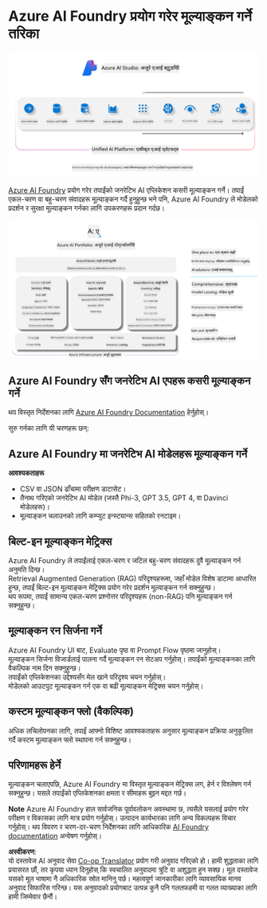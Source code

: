 <!--
CO_OP_TRANSLATOR_METADATA:
{
  "original_hash": "7b4235159486df4000e16b7b46ddfec3",
  "translation_date": "2025-07-16T22:30:16+00:00",
  "source_file": "md/01.Introduction/05/AIFoundry.md",
  "language_code": "ne"
}
-->
# **Azure AI Foundry प्रयोग गरेर मूल्याङ्कन गर्ने तरिका**

![aistudo](../../../../../translated_images/AIFoundry.9e0b513e999a1c5aa227e4c7028b5ff9a6cb712e6613c696705445ee4ca8f35d.ne.png)

[Azure AI Foundry](https://ai.azure.com?WT.mc_id=aiml-138114-kinfeylo) प्रयोग गरेर तपाईंको जनरेटिभ AI एप्लिकेशन कसरी मूल्याङ्कन गर्ने। तपाईं एकल-चरण वा बहु-चरण संवादहरू मूल्याङ्कन गर्दै हुनुहुन्छ भने पनि, Azure AI Foundry ले मोडेलको प्रदर्शन र सुरक्षा मूल्याङ्कन गर्नका लागि उपकरणहरू प्रदान गर्दछ।

![aistudo](../../../../../translated_images/AIPortfolio.69da59a8e1eaa70f2bab1836c11a69fc97e59f1b1b4154ce5e58bc589d278047.ne.png)

## Azure AI Foundry सँग जनरेटिभ AI एपहरू कसरी मूल्याङ्कन गर्ने
थप विस्तृत निर्देशनका लागि [Azure AI Foundry Documentation](https://learn.microsoft.com/azure/ai-studio/how-to/evaluate-generative-ai-app?WT.mc_id=aiml-138114-kinfeylo) हेर्नुहोस्।

सुरु गर्नका लागि यी चरणहरू छन्:

## Azure AI Foundry मा जनरेटिभ AI मोडेलहरू मूल्याङ्कन गर्ने

**आवश्यकताहरू**

- CSV वा JSON ढाँचामा परीक्षण डाटासेट।
- तैनाथ गरिएको जनरेटिभ AI मोडेल (जस्तै Phi-3, GPT 3.5, GPT 4, वा Davinci मोडेलहरू)।
- मूल्याङ्कन चलाउनको लागि कम्प्युट इन्स्ट्यान्स सहितको रनटाइम।

## बिल्ट-इन मूल्याङ्कन मेट्रिक्स

Azure AI Foundry ले तपाईंलाई एकल-चरण र जटिल बहु-चरण संवादहरू दुवै मूल्याङ्कन गर्न अनुमति दिन्छ।  
Retrieval Augmented Generation (RAG) परिदृश्यहरूमा, जहाँ मोडेल विशेष डाटामा आधारित हुन्छ, तपाईं बिल्ट-इन मूल्याङ्कन मेट्रिक्स प्रयोग गरेर प्रदर्शन मूल्याङ्कन गर्न सक्नुहुन्छ।  
थप रूपमा, तपाईं सामान्य एकल-चरण प्रश्नोत्तर परिदृश्यहरू (non-RAG) पनि मूल्याङ्कन गर्न सक्नुहुन्छ।

## मूल्याङ्कन रन सिर्जना गर्ने

Azure AI Foundry UI बाट, Evaluate पृष्ठ वा Prompt Flow पृष्ठमा जानुहोस्।  
मूल्याङ्कन सिर्जना विजार्डलाई पालना गर्दै मूल्याङ्कन रन सेटअप गर्नुहोस्। तपाईंको मूल्याङ्कनका लागि वैकल्पिक नाम दिन सक्नुहुन्छ।  
तपाईंको एप्लिकेशनका उद्देश्यसँग मेल खाने परिदृश्य चयन गर्नुहोस्।  
मोडेलको आउटपुट मूल्याङ्कन गर्न एक वा बढी मूल्याङ्कन मेट्रिक्स चयन गर्नुहोस्।

## कस्टम मूल्याङ्कन फ्लो (वैकल्पिक)

अधिक लचिलोपनका लागि, तपाईं आफ्नो विशिष्ट आवश्यकताहरू अनुसार मूल्याङ्कन प्रक्रिया अनुकूलित गर्दै कस्टम मूल्याङ्कन फ्लो स्थापना गर्न सक्नुहुन्छ।

## परिणामहरू हेर्ने

मूल्याङ्कन चलाएपछि, Azure AI Foundry मा विस्तृत मूल्याङ्कन मेट्रिक्स लग, हेर्न र विश्लेषण गर्न सक्नुहुन्छ। यसले तपाईंको एप्लिकेशनका क्षमता र सीमाहरू बुझ्न मद्दत गर्छ।

**Note** Azure AI Foundry हाल सार्वजनिक पूर्वावलोकन अवस्थामा छ, त्यसैले यसलाई प्रयोग गरेर परीक्षण र विकासका लागि मात्र प्रयोग गर्नुहोस्। उत्पादन कार्यभारका लागि अन्य विकल्पहरू विचार गर्नुहोस्। थप विवरण र चरण-दर-चरण निर्देशनका लागि आधिकारिक [AI Foundry documentation](https://learn.microsoft.com/azure/ai-studio/?WT.mc_id=aiml-138114-kinfeylo) अन्वेषण गर्नुहोस्।

**अस्वीकरण**:  
यो दस्तावेज AI अनुवाद सेवा [Co-op Translator](https://github.com/Azure/co-op-translator) प्रयोग गरी अनुवाद गरिएको हो। हामी शुद्धताका लागि प्रयासरत छौं, तर कृपया ध्यान दिनुहोस् कि स्वचालित अनुवादमा त्रुटि वा अशुद्धता हुन सक्छ। मूल दस्तावेज यसको मूल भाषामा नै अधिकारिक स्रोत मानिनु पर्छ। महत्वपूर्ण जानकारीका लागि व्यावसायिक मानव अनुवाद सिफारिस गरिन्छ। यस अनुवादको प्रयोगबाट उत्पन्न कुनै पनि गलतफहमी वा गलत व्याख्याका लागि हामी जिम्मेवार छैनौं।